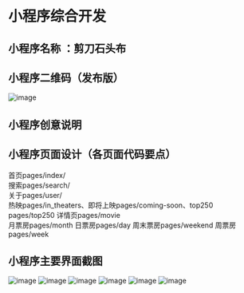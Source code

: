# 小程序综合开发
## 小程序名称 ：剪刀石头布
 
  ## 小程序二维码（发布版）
  ![image](https://github.com/sunlightcold/images/raw/master/img/小程序二维码.jpg)
  
  ## 小程序创意说明
  
  ## 小程序页面设计（各页面代码要点）
  首页pages/index/</br>
  搜索pages/search/</br>
  关于pages/user/</br>
  热映pages/in_theaters、即将上映pages/coming-soon、top250 pages/top250 详情页pages/movie</br>
  月票房pages/month 日票房pages/day 周末票房pages/weekend 周票房pages/week
 
 
  
  
  ## 小程序主要界面截图
  ![image](https://github.com/sunlightcold/images/raw/master/img/1.png)
  ![image](https://github.com/sunlightcold/images/raw/master/img/2.png)
  ![image](https://github.com/sunlightcold/images/raw/master/img/3.png)
  ![image](https://github.com/sunlightcold/images/raw/master/img/4.png)
  ![image](https://github.com/sunlightcold/images/raw/master/img/5.png)
  ![image](https://github.com/sunlightcold/images/raw/master/img/6.png)
  
